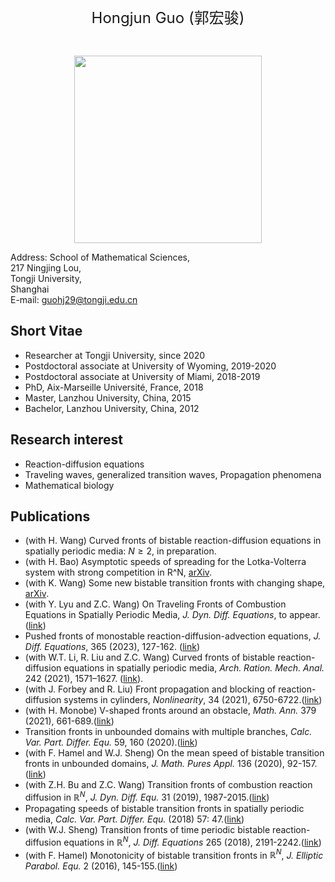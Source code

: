   <br>
   
<p align="center"> 
<font size="5">Hongjun Guo (郭宏骏)</font><br />
</p>
 
  <br>
  
<p align="center"> 
<img width="300" height="300" src="https://user-images.githubusercontent.com/89850781/131598832-c318a830-988d-4636-889f-15453827d6ae.JPG"/>
</p>

Address:	School of Mathematical Sciences,  
217 Ningjing Lou,  
Tongji University,  
Shanghai  
E-mail:	guohj29@tongji.edu.cn

## Short Vitae

- Researcher at Tongji University, since 2020
- Postdoctoral associate at University of Wyoming, 2019-2020
- Postdoctoral associate at University of Miami, 2018-2019
- PhD, Aix-Marseille Université, France, 2018
- Master, Lanzhou University, China, 2015
- Bachelor, Lanzhou University, China, 2012

## Research interest

- Reaction-diffusion equations
- Traveling waves, generalized transition waves, Propagation phenomena
- Mathematical biology

## Publications

- (with H. Wang) Curved fronts of bistable reaction-diffusion equations in spatially periodic media: $N\ge 2$, in preparation. 
- (with H. Bao) Asymptotic speeds of spreading for the Lotka-Volterra system with strong competition in R^N, [arXiv](https://arxiv.org/abs/2411.13781).
- (with K. Wang) Some new bistable transition fronts with changing shape, [arXiv](https://arxiv.org/abs/2404.09237).
- (with Y. Lyu and Z.C. Wang) On Traveling Fronts of Combustion Equations in Spatially Periodic Media, _J. Dyn. Diff. Equations_, to appear. ([link](https://link.springer.com/article/10.1007/s10884-024-10388-1))
- Pushed fronts of monostable reaction-diffusion-advection equations, _J. Diff. Equations_, 365 (2023), 127-162. ([link](https://doi.org/10.1016/j.jde.2023.01.042))
- (with W.T. Li, R. Liu and Z.C. Wang) Curved fronts of bistable reaction-diffusion equations in spatially periodic media, _Arch. Ration. Mech. Anal._ 242 (2021), 1571–1627. ([link](https://link.springer.com/article/10.1007/s00205-021-01711-x)).
- (with J. Forbey and R. Liu) Front propagation and blocking of reaction-diffusion systems in cylinders, _Nonlinearity_, 34 (2021), 6750-6722.([link](https://iopscience.iop.org/article/10.1088/1361-6544/abd529))
- (with H. Monobe) V-shaped fronts around an obstacle, _Math. Ann._ 379 (2021), 661-689.([link](https://link.springer.com/article/10.1007/s00208-019-01944-y))
- Transition fronts in unbounded domains with multiple branches, _Calc. Var. Part. Differ. Equ._ 59, 160 (2020).([link](https://link.springer.com/article/10.1007/s00526-020-01825-2))
- (with F. Hamel and W.J. Sheng) On the mean speed of bistable transition fronts in unbounded domains, _J. Math. Pures Appl._ 136 (2020), 92-157.([link](https://www.sciencedirect.com/science/article/abs/pii/S0021782420300325))
- (with Z.H. Bu and Z.C. Wang) Transition fronts of combustion reaction diffusion in $\mathbb{R}^N$, _J. Dyn. Diff. Equ._ 31 (2019), 1987-2015.([link](https://link.springer.com/article/10.1007/s10884-018-9675-x))
- Propagating speeds of bistable transition fronts in spatially periodic media, _Calc. Var. Part. Differ. Equ._ (2018) 57: 47.([link](https://link.springer.com/article/10.1007%2Fs00526-018-1327-9))
- (with W.J. Sheng) Transition fronts of time periodic bistable reaction-diffusion equations in $\mathbb{R}^N$, _J. Diff. Equations_ 265 (2018), 2191-2242.([link](https://www.sciencedirect.com/science/article/abs/pii/S0022039618302237))
- (with F. Hamel) Monotonicity of bistable transition fronts in $\mathbb{R}^N$, _J. Elliptic Parabol. Equ._ 2 (2016), 145-155.([link](https://link.springer.com/article/10.1007%2FBF03377398))

 <br>
